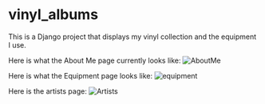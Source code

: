 # vinyl_albums
This is a Django project that displays my vinyl collection and the
equipment I use.

Here is what the About Me page currently looks like:
![AboutMe](https://user-images.githubusercontent.com/22489008/183804403-65f76c5a-d401-4756-aa4f-f4aa99d38f25.png)

Here is what the Equipment page looks like:
![equipment](https://user-images.githubusercontent.com/22489008/183804523-5a5e5142-95b1-44f4-bcb8-270e56e47361.png)

Here is the artists page:
![Artists](https://user-images.githubusercontent.com/22489008/183804625-becfb717-3256-4337-982a-6003e3838822.png)
